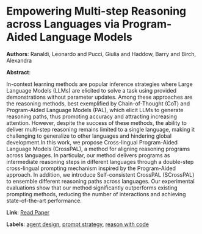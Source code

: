 # Empowering Multi-step Reasoning across Languages via Program-Aided Language Models

**Authors**: Ranaldi, Leonardo and Pucci, Giulia and Haddow, Barry and Birch, Alexandra

**Abstract**:

In-context learning methods are popular inference strategies where Large Language Models (LLMs) are elicited to solve a task using provided demonstrations without parameter updates. Among these approaches are the reasoning methods, best exemplified by Chain-of-Thought (CoT) and Program-Aided Language Models (PAL), which elicit LLMs to generate reasoning paths, thus promoting accuracy and attracting increasing attention. However, despite the success of these methods, the ability to deliver multi-step reasoning remains limited to a single language, making it challenging to generalize to other languages and hindering global development.In this work, we propose Cross-lingual Program-Aided Language Models (CrossPAL), a method for aligning reasoning programs across languages. In particular, our method delivers programs as intermediate reasoning steps in different languages through a double-step cross-lingual prompting mechanism inspired by the Program-Aided approach. In addition, we introduce Self-consistent CrossPAL (SCrossPAL) to ensemble different reasoning paths across languages. Our experimental evaluations show that our method significantly outperforms existing prompting methods, reducing the number of interactions and achieving state-of-the-art performance.

**Link**: [Read Paper](https://aclanthology.org/2024.emnlp-main.678)

**Labels**: [agent design](../../labels/agent_design.md), [prompt strategy](../../labels/prompt_strategy.md), [reason with code](../../labels/reason_with_code.md)
